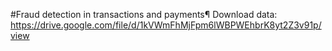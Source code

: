 #Fraud detection in transactions and payments¶
Download data: https://drive.google.com/file/d/1kVWmFhMjFpm6lWBPWEhbrK8yt2Z3v91p/view
